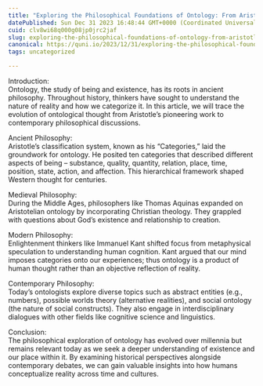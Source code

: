 ```yaml
---
title: "Exploring the Philosophical Foundations of Ontology: From Aristotle to Contemporary Thought"
datePublished: Sun Dec 31 2023 16:48:44 GMT+0000 (Coordinated Universal Time)
cuid: clv8wi68q000g08jp0jrc2jaf
slug: exploring-the-philosophical-foundations-of-ontology-from-aristotle-to-contemporary-thought
canonical: https://quni.io/2023/12/31/exploring-the-philosophical-foundations-of-ontology-from-aristotle-to-contemporary-thought/
tags: uncategorized

---
```


Introduction:  
Ontology, the study of being and existence, has its roots in ancient philosophy. Throughout history, thinkers have sought to understand the nature of reality and how we categorize it. In this article, we will trace the evolution of ontological thought from Aristotle’s pioneering work to contemporary philosophical discussions.

Ancient Philosophy:  
Aristotle’s classification system, known as his “Categories,” laid the groundwork for ontology. He posited ten categories that described different aspects of being – substance, quality, quantity, relation, place, time, position, state, action, and affection. This hierarchical framework shaped Western thought for centuries.

Medieval Philosophy:  
During the Middle Ages, philosophers like Thomas Aquinas expanded on Aristotelian ontology by incorporating Christian theology. They grappled with questions about God’s existence and relationship to creation.

Modern Philosophy:  
Enlightenment thinkers like Immanuel Kant shifted focus from metaphysical speculation to understanding human cognition. Kant argued that our mind imposes categories onto our experiences; thus ontology is a product of human thought rather than an objective reflection of reality.

Contemporary Philosophy:  
Today’s ontologists explore diverse topics such as abstract entities (e.g., numbers), possible worlds theory (alternative realities), and social ontology (the nature of social constructs). They also engage in interdisciplinary dialogues with other fields like cognitive science and linguistics.

Conclusion:  
The philosophical exploration of ontology has evolved over millennia but remains relevant today as we seek a deeper understanding of existence and our place within it. By examining historical perspectives alongside contemporary debates, we can gain valuable insights into how humans conceptualize reality across time and cultures.